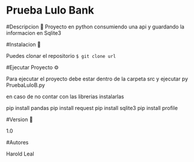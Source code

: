 # Prueba Lulo Bank

#Descripcion 🚀
Proyecto en python consumiendo una api y guardando la informacion en Sqlite3

#Instalacion 🔧

Puedes clonar el repositorio 
`$ git clone url`

#Ejecutar Proyecto ⚙️

Para ejecutar el proyecto debe estar dentro de la carpeta src y ejecutar py PruebaLuloB.py

en caso de no contar con las librerias instalarlas

pip install pandas
pip install request
pip install sqlite3
pip install profile

#Version 📌

1.0

#Autores 

Harold Leal



